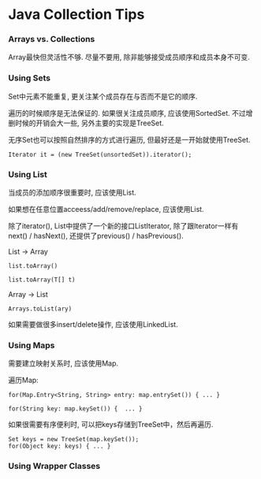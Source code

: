 # Java Collection Tips

### Arrays vs. Collections

Array最快但灵活性不够. 尽量不要用, 除非能够接受成员顺序和成员本身不可变.

### Using Sets

Set中元素不能重复, 更关注某个成员存在与否而不是它的顺序.

遍历的时候顺序是无法保证的. 如果很关注成员顺序, 应该使用SortedSet. 不过增删时候的开销会大一些, 另外主要的实现是TreeSet.

无序Set也可以按照自然排序的方式进行遍历, 但最好还是一开始就使用TreeSet.

`Iterator it = (new TreeSet(unsortedSet)).iterator();`

### Using List

当成员的添加顺序很重要时, 应该使用List.

如果想在任意位置acceess/add/remove/replace, 应该使用List.

除了iterator(), List中提供了一个新的接口ListIterator, 除了跟Iterator一样有next() / hasNext(), 还提供了previous() / hasPrevious().

List -> Array

  ```
  list.toArray()
  ```

  ```
  list.toArray(T[] t)
  ```

Array -> List

  ```
  Arrays.toList(ary)
  ```

如果需要做很多insert/delete操作, 应该使用LinkedList.

### Using Maps

需要建立映射关系时, 应该使用Map.

遍历Map:

  ```
  for(Map.Entry<String, String> entry: map.entrySet()) { ... }
  ```

  ```
  for(String key: map.keySet()) {  ... }
  ```

如果很需要有序便利时, 可以把keys存储到TreeSet中，然后再遍历.

  ```
  Set keys = new TreeSet(map.keySet());
  for(Object key: keys) { ... }
  ```

### Using Wrapper Classes